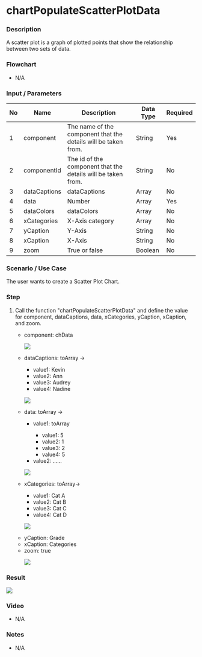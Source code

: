 # chartPopulateScatterPlotData

### Description

A scatter plot is a graph of plotted points that show the relationship between two sets of data.

### Flowchart

- N/A 

### Input / Parameters

| No | Name | Description | Data Type | Required |
| ------ | ------ | ------ |------ | ------ |
| 1 | component | The name of the component that the details will be taken from. | String | Yes |
| 2 | componentId | The id of the component that the details will be taken from. | String | No |
| 3 | dataCaptions | dataCaptions | Array | No |
| 4 | data | Number | Array | Yes |
| 5 | dataColors | dataColors | Array | No |
| 6 | xCategories | X-Axis category | Array | No |
| 7 | yCaption | Y-Axis | String | No |
| 8 | xCaption | X-Axis | String | No |
| 9 | zoom | True or false | Boolean | No |

### Scenario / Use Case

The user wants to create a Scatter Plot Chart.

### Step

1. Call the function "chartPopulateScatterPlotData" and define the value for component, dataCaptions, data, xCategories, yCaption, xCaption, and zoom.
   <br>
   <ul>
   <li>component: chData</li>
  
   ![](../../../../document/function/Chart/chartPopulateScatterPlotData/chartPopulateScatterPlotData-step-1.png?raw=true)
   
   <li>dataCaptions: toArray -></li> 
                            <ul>
                            <li>value1: Kevin </li>
                            <li>value2: Ann  </li>
                            <li>value3: Audrey  </li>
                            <li>value4: Nadine </li> 
                            </ul>
   
   ![](../../../../document/function/Chart/chartPopulateScatterPlotData/chartPopulateScatterPlotData-step-2.png?raw=true)
   
   </li><li>data: toArray -></li> 
                          <ul>
                          <li>value1: toArray </li>
                          <ul>
                          <li>value1: 5 </li>
                          <li>value2: 1 </li>
                          <li>value3: 2 </li>
                          <li>value4: 5 </li>
                          </ul>
                          <li>value2: ...... </li>
                          </ul>
   
   ![](../../../../document/function/Chart/chartPopulateScatterPlotData/chartPopulateScatterPlotData-step-3.png?raw=true)
   
   <li>xCategories: toArray-></li>
                            <ul>
                            <li>value1: Cat A </li>
                            <li>value2: Cat B </li>
                            <li>value3: Cat C </li>
                            <li>value4: Cat D </li> 
                            </ul>
   
   ![](../../../../document/function/Chart/chartPopulateScatterPlotData/chartPopulateScatterPlotData-step-4.png?raw=true)
   
   <li>yCaption: Grade</li>
   <li>xCaption: Categories</li>
   <li>zoom: true</li>
   
   ![](../../../../document/function/Chart/chartPopulateScatterPlotData/chartPopulateScatterPlotData-step-5.png?raw=true)
   
   
### Result

![](../../../../document/function/Chart/chartPopulateScatterPlotData/chartPopulateScatterPlotData-result-1.png?raw=true)

### Video

- N/A

<!--[![Video](http://i.imgur.com/Ot5DWAW.png)](https://youtu.be/StTqXEQ2l-Y?t=35s)-->

### Notes

- N/A